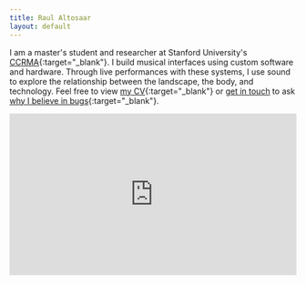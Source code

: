 ```yaml
---
title: Raul Altosaar
layout: default
---
```


I am a master's student and researcher at Stanford University's [CCRMA](https://ccrma.stanford.edu/about){:target="_blank"}. I build musical interfaces using custom software and hardware. Through live performances with these systems, I use sound to explore the relationship between the landscape, the body, and technology. Feel free to view [my CV](/assets/pdf/Altosaar-CV.pdf){:target="_blank"} or [get in touch](mailto:raul@ccrma.stanford.edu) to ask [why I believe in bugs](https://www.youtube.com/watch?v=jlUvfJnREO8){:target="_blank"}.
<html>

<div style="padding:56.25% 0 0 0;position:relative;"><iframe src="https://player.vimeo.com/video/347904695?color=ff9933&byline=0&title=0&portrait=0" style="position:absolute;top:0;left:0;width:100%;height:100%;" frameborder="0" allow="autoplay; fullscreen" allowfullscreen></iframe></div><script src="https://player.vimeo.com/api/player.js"></script>

</html>